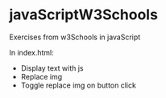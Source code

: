 # javaScriptW3Schools

Exercises from w3Schools in javaScript

In index.html:
  * Display text with js
  * Replace img
  * Toggle replace img on button click

